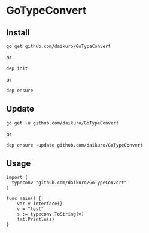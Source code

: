 # GoTypeConvert

## Install

```
go get github.com/daikuro/GoTypeConvert
```

or 

```
dep init
```

or

```
dep ensure
```

## Update

```
go get -u github.com/daikuro/GoTypeConvert
```

or

```
dep ensure -update github.com/daikuro/GoTypeConvert
```

## Usage

```
import (
  typeconv "github.com/daikuro/GoTypeConvert"
)

func main() {
	var v interface{}
	v = "test"
	s := typeconv.ToString(v)
	fmt.Println(s)
}
```
